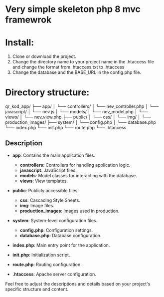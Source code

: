 # Very simple skeleton php 8 mvc framewrok

# Install:
1. Clone or download the project.
2. Change the directory name to your project name in the .htaccess file and change the format from .htaccess.txt to .htaccess
3. Change the database and the BASE_URL in the config.php file.

# Directory structure:
qr_kod_app/
├── app/
│     └── controllers/
│           └── nev_controller.php
│     └── javascript/
│           └── nev.js
│     └── models/
│          └── nev_model.php
│     └──   views/
│           └── nev_view.php
├── public/
│       └── css/
│       └── img/
│       └── production_images/
├── system/
│       └── config.php
│       └── database.php
└── index.php
└── init.php
└── route.php
└── .htaccess

## Description

- **app**: Contains the main application files.
  - **controllers**: Controllers for handling application logic.
  - **javascript**: JavaScript files.
  - **models**: Model classes for interacting with the database.
  - **views**: View templates.

- **public**: Publicly accessible files.
  - **css**: Cascading Style Sheets.
  - **img**: Image files.
  - **production_images**: Images used in production.

- **system**: System-level configuration files.
  - **config.php**: Configuration settings.
  - **database.php**: Database configuration.

- **index.php**: Main entry point for the application.
- **init.php**: Initialization script.
- **route.php**: Routing configuration.
- **.htaccess**: Apache server configuration.

Feel free to adjust the descriptions and details based on your project's specific structure and content.

